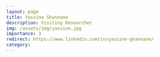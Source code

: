 ```yaml
---
layout: page
title: Yassine Ghannane
description: Visiting Researcher
img: /assets/img/yassine.jpg
importance: 3
redirect: https://www.linkedin.com/in/yassine-ghannane/
category: 
---
```

